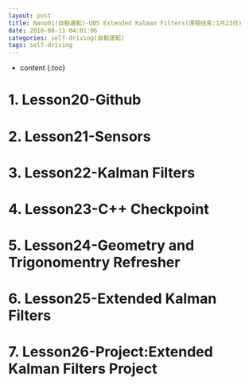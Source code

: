 ```yaml
---
layout: post
title: Nano01(自動運転)-U05 Extended Kalman Filters(课程结束:1月23日)
date: 2018-08-11 04:01:06
categories: self-driving(自動運転)
tags: self-driving
---
```

* content
{:toc}

# 1. Lesson20-Github

# 2. Lesson21-Sensors

# 3. Lesson22-Kalman Filters

# 4. Lesson23-C++ Checkpoint

# 5. Lesson24-Geometry and Trigonomentry Refresher

# 6. Lesson25-Extended Kalman Filters

# 7. Lesson26-Project:Extended Kalman Filters Project